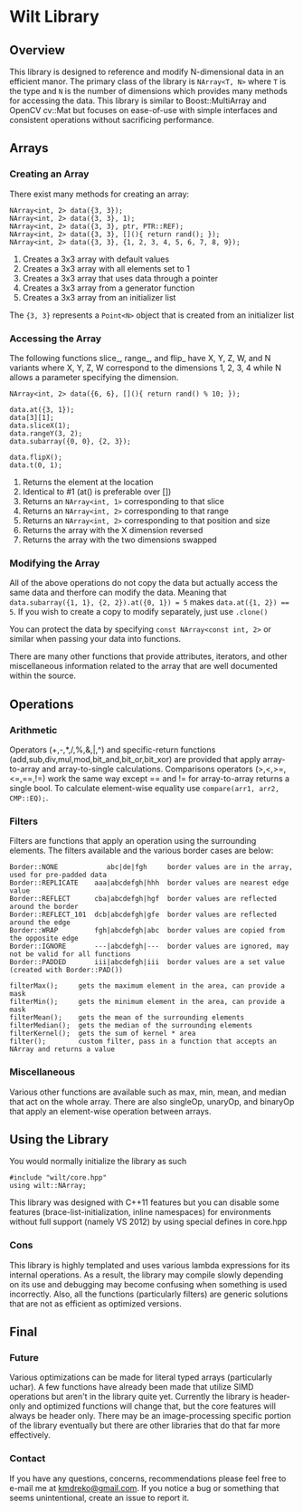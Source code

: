 # Wilt Library

## Overview
This library is designed to reference and modify N-dimensional data in an efficient manor. The primary class of the library is `NArray<T, N>` where `T` is the type and `N` is the number of dimensions which provides many methods for accessing the data. This library is similar to Boost::MultiArray and OpenCV cv::Mat but focuses on ease-of-use with simple interfaces and consistent operations without sacrificing performance. 

## Arrays
### Creating an Array
There exist many methods for creating an array: 

    NArray<int, 2> data({3, 3});
    NArray<int, 2> data({3, 3}, 1);
    NArray<int, 2> data({3, 3}, ptr, PTR::REF);
    NArray<int, 2> data({3, 3}, [](){ return rand(); });
    NArray<int, 2> data({3, 3}, {1, 2, 3, 4, 5, 6, 7, 8, 9});

1. Creates a 3x3 array with default values
2. Creates a 3x3 array with all elements set to 1
3. Creates a 3x3 array that uses data through a pointer
4. Creates a 3x3 array from a generator function
5. Creates a 3x3 array from an initializer list

The `{3, 3}` represents a `Point<N>` object that is created from an initializer list

### Accessing the Array
The following functions slice\_, range\_, and flip\_ have X, Y, Z, W, and N variants where X, Y, Z, W correspond to the dimensions 1, 2, 3, 4 while N allows a parameter specifying the dimension.

    NArray<int, 2> data({6, 6}, [](){ return rand() % 10; });

    data.at({3, 1});
    data[3][1];
    data.sliceX(1);
    data.rangeY(3, 2);
    data.subarray({0, 0}, {2, 3});

    data.flipX();
    data.t(0, 1);

1. Returns the element at the location
2. Identical to #1 (at() is preferable over [])
3. Returns an `NArray<int, 1>` corresponding to that slice
4. Returns an `NArray<int, 2>` corresponding to that range
5. Returns an `NArray<int, 2>` corresponding to that position and size
6. Returns the array with the X dimension reversed
7. Returns the array with the two dimensions swapped

### Modifying the Array
All of the above operations do not copy the data but actually access the same data and therfore can modify the data. Meaning that `data.subarray({1, 1}, {2, 2}).at({0, 1}) = 5` makes `data.at({1, 2}) == 5`. If you wish to create a copy to modify separately, just use `.clone()`

You can protect the data by specifying `const NArray<const int, 2>` or similar when passing your data into functions. 

There are many other functions that provide attributes, iterators, and other miscellaneous information related to the array that are well documented within the source. 

## Operations

### Arithmetic
Operators (+,-,*,/,%,&,|,^) and specific-return functions (add,sub,div,mul,mod,bit\_and,bit\_or,bit\_xor) are provided that apply array-to-array and array-to-single calculations. Comparisons operators (>,<,>=,<=,==,!=) work the same way except == and != for array-to-array returns a single bool. To calculate element-wise equality use `compare(arr1, arr2, CMP::EQ);`.

### Filters
Filters are functions that apply an operation using the surrounding elements. The filters available and the various border cases are below:

    Border::NONE            abc|de|fgh     border values are in the array, used for pre-padded data
    Border::REPLICATE    aaa|abcdefgh|hhh  border values are nearest edge value
    Border::REFLECT      cba|abcdefgh|hgf  border values are reflected around the border
    Border::REFLECT_101  dcb|abcdefgh|gfe  border values are reflected around the edge
    Border::WRAP         fgh|abcdefgh|abc  border values are copied from the opposite edge
    Border::IGNORE       ---|abcdefgh|---  border values are ignored, may not be valid for all functions
    Border::PADDED       iii|abcdefgh|iii  border values are a set value (created with Border::PAD())

    filterMax();     gets the maximum element in the area, can provide a mask
    filterMin();     gets the minimum element in the area, can provide a mask
    filterMean();    gets the mean of the surrounding elements
    filterMedian();  gets the median of the surrounding elements
    filterKernel();  gets the sum of kernel * area
    filter();        custom filter, pass in a function that accepts an NArray and returns a value

### Miscellaneous 
Various other functions are available such as max, min, mean, and median that act on the whole array. There are also singleOp, unaryOp, and binaryOp that apply an element-wise operation between arrays.

## Using the Library

You would normally initialize the library as such

    #include "wilt/core.hpp"
    using wilt::NArray;

This library was designed with C++11 features but you can disable some features (brace-list-initialization, inline namespaces) for environments without full support (namely VS 2012) by using special defines in core.hpp

### Cons
This library is highly templated and uses various lambda expressions for its internal operations. As a result, the library may compile slowly depending on its use and debugging may become confusing when something is used incorrectly. Also, all the functions (particularly filters) are generic solutions that are not as efficient as optimized versions.

## Final

### Future
Various optimizations can be made for literal typed arrays (particularly uchar). A few functions have already been made that utilize SIMD operations but aren't in the library quite yet. Currently the library is header-only and optimized functions will change that, but the core features will always be header only. There may be an image-processing specific portion of the library eventually but there are other libraries that do that far more effectively.

### Contact
If you have any questions, concerns, recommendations please feel free to e-mail me at kmdreko@gmail.com. If you notice a bug or something that seems unintentional, create an issue to report it.